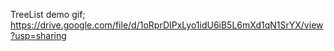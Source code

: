TreeList demo
gif;
https://drive.google.com/file/d/1oRprDIPxLyo1idU6iB5L6mXd1qN1SrYX/view?usp=sharing